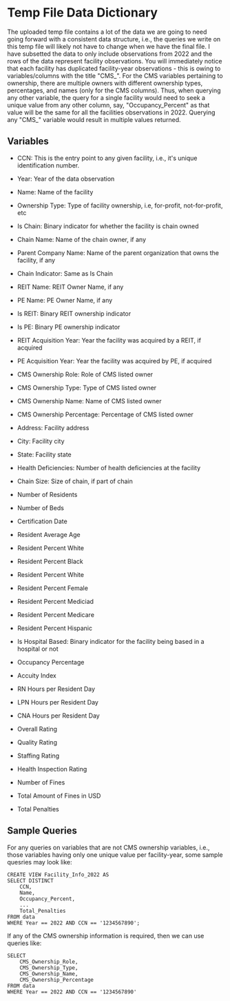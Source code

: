 # Temp File Data Dictionary

The uploaded temp file contains a lot of the data we are going to need going forward with a consistent data structure, i.e., the queries we write on this temp file will likely not have to change when we have the final file. I have subsetted the data to only include observations from 2022 and the rows of the data represent facility observations. You will immediately notice that each facility has duplicated facility-year observations - this is owing to variables/columns with the title "CMS_". For the CMS variables pertaining to ownership, there are multiple owners with different ownership types, percentages, and names (only for the CMS columns). Thus, when querying any other variable, the query for a single facility would need to seek a unique value from any other column, say, "Occupancy_Percent" as that value will be the same for all the facilities observations in 2022. Querying any "CMS_" variable would result in multiple values returned.

## Variables

- CCN: This is the entry point to any given facility, i.e., it's unique identification number. 

- Year: Year of the data observation

- Name: Name of the facility

- Ownership Type: Type of facility ownership, i.e, for-profit, not-for-profit, etc

- Is Chain: Binary indicator for whether the facility is chain owned

- Chain Name: Name of the chain owner, if any

- Parent Company Name: Name of the parent organization that owns the facility, if any

- Chain Indicator: Same as Is Chain

- REIT Name: REIT Owner Name, if any

- PE Name: PE Owner Name, if any

- Is REIT: Binary REIT ownership indicator

- Is PE: Binary PE ownership indicator

- REIT Acquisition Year: Year the facility was acquired by a REIT, if acquired

- PE Acquisition Year: Year the facility was acquired by PE, if acquired

- CMS Ownership Role: Role of CMS listed owner

- CMS Ownership Type: Type of CMS listed owner

- CMS Ownership Name: Name of CMS listed owner

- CMS Ownership Percentage: Percentage of CMS listed owner

- Address: Facility address

- City: Facility city

- State: Facility state

- Health Deficiencies: Number of health deficiencies at the facility

- Chain Size: Size of chain, if part of chain

- Number of Residents

- Number of Beds

- Certification Date

- Resident Average Age

- Resident Percent White

- Resident Percent Black

- Resident Percent White

- Resident Percent Female

- Resident Percent Mediciad

- Resident Percent Medicare

- Resident Percent Hispanic

- Is Hospital Based: Binary indicator for the facility being based in a hospital or not

- Occupancy Percentage

- Accuity Index

- RN Hours per Resident Day

- LPN Hours per Resident Day

- CNA Hours per Resident Day

- Overall Rating

- Quality Rating

- Staffing Rating

- Health Inspection Rating

- Number of Fines

- Total Amount of Fines in USD

- Total Penalties


## Sample Queries


For any queries on variables that are not CMS ownership variables, i.e., those variables having only one unique value per facility-year, some sample quesries may look like:

```
CREATE VIEW Facility_Info_2022 AS
SELECT DISTINCT
    CCN,
    Name,
    Occupancy_Percent,
    ...
    Total_Penalties
FROM data
WHERE Year == 2022 AND CCN == '1234567890';
```

If any of the CMS ownership information is required, then we can use queries like:

```
SELECT
    CMS_Ownership_Role,
    CMS_Ownership_Type,
    CMS_Ownership_Name,
    CMS_Ownership_Percentage
FROM data
WHERE Year == 2022 AND CCN == '1234567890'
```






































































